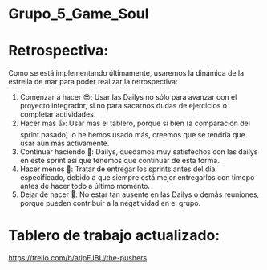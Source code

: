 # Grupo_5_Game_Soul

# Retrospectiva:

Como se está implementando últimamente, usaremos la dinámica de la estrella de mar para poder realizar la retrospectiva:

1. Comenzar a hacer :sunglasses:: Usar las Dailys no sólo para avanzar con el proyecto integrador, si no para sacarnos dudas de ejercicios o completar actividades.
2. Hacer más :thumbsup:: Usar más el tablero, porque si bien (a comparación del sprint pasado) lo he hemos usado más, creemos que se tendría que usar aún más activamente.
3. Continuar haciendo :muscle:: Dailys, quedamos muy satisfechos con las dailys en este sprint así que tenemos que continuar de esta forma.
4. Hacer menos :no_good:: Tratar de entregar los sprints antes del día especificado, debido a que siempre está mejor entregarlos con timepo antes de hacer todo a último momento.
5. Dejar de hacer :no_entry_sign:: No estar tan ausente en las Dailys o demás reuniones, porque pueden contribuir a la negatividad en el grupo.

# Tablero de trabajo actualizado:

https://trello.com/b/atlpFJBU/the-pushers
